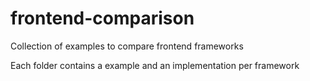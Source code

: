 # frontend-comparison

Collection of examples to compare frontend frameworks

Each folder contains a example and an implementation per framework
